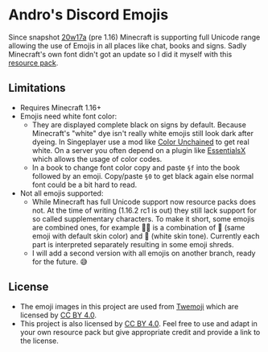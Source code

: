 # Andro's Discord Emojis

Since snapshot [20w17a](https://www.minecraft.net/de-de/article/minecraft-snapshot-20w17a) (pre 1.16) Minecraft is supporting full Unicode range allowing the use of Emojis in all places like chat, books and signs. Sadly Minecraft's own font didn't got an update so I did it myself with this [resource pack](https://minecraft.gamepedia.com/Resource_Pack#Fonts).

## Limitations
* Requires Minecraft 1.16+
* Emojis need white font color:
  * They are displayed complete black on signs by default. Because Minecraft's "white" dye isn't really white emojis still look dark after dyeing. In Singeplayer use a mod like [Color Unchained](https://www.curseforge.com/minecraft/mc-mods/color-unchained) to get real white. On a server you often depend on a plugin like [EssentialsX](https://essentialsx.net/) which allows the usage of color codes.
  * In a book to change font color copy and paste `§f` into the book followed by an emoji. Copy/paste `§0` to get black again else normal font could be a bit hard to read.
* Not all emojis supported:
  * While Minecraft has full Unicode support now resource packs does not. At the time of writing (1.16.2 rc1 is out) they still lack support for so called supplementary characters. To make it short, some emojis are combined ones, for example 🙅🏻 is a combination of 🙅 (same emoji with default skin color) and 🏻 (white skin tone). Currently each part is interpreted separately resulting in some emoji shreds.
  * I will add a second version with all emojis on another branch, ready for the future. 😅

## License

* The emoji images in this project are used from [Twemoji](https://twemoji.twitter.com/) which are licensed by [CC BY 4.0](https://creativecommons.org/licenses/by/4.0/).
* This project is also licensed by [CC BY 4.0](https://creativecommons.org/licenses/by/4.0/). Feel free to use and adapt in your own resource pack but give appropriate credit and provide a link to the license.
